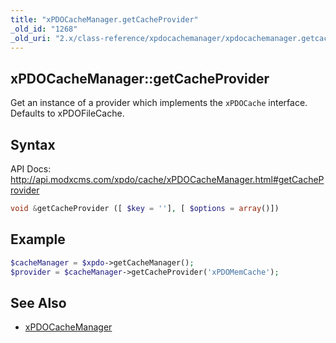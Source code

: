 ```yaml
---
title: "xPDOCacheManager.getCacheProvider"
_old_id: "1268"
_old_uri: "2.x/class-reference/xpdocachemanager/xpdocachemanager.getcacheprovider"
---
```


## xPDOCacheManager::getCacheProvider

Get an instance of a provider which implements the `xPDOCache` interface. Defaults to xPDOFileCache.

## Syntax

API Docs: <http://api.modxcms.com/xpdo/cache/xPDOCacheManager.html#getCacheProvider>

``` php
void &getCacheProvider ([ $key = ''], [ $options = array()])
```

## Example

``` php
$cacheManager = $xpdo->getCacheManager();
$provider = $cacheManager->getCacheProvider('xPDOMemCache');
```

## See Also

- [xPDOCacheManager](extending-modx/xpdo/class-reference/xpdocachemanager "xPDOCacheManager")
